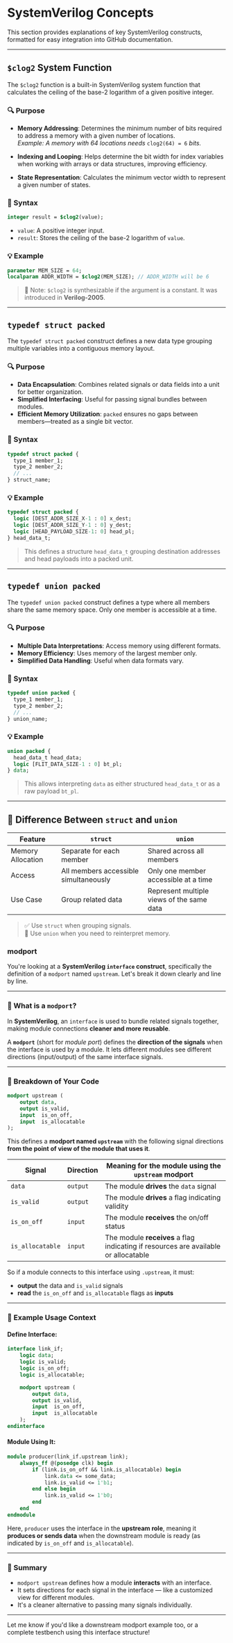 # SystemVerilog Concepts

This section provides explanations of key SystemVerilog constructs, formatted for easy integration into GitHub documentation.

---

## `$clog2` System Function

The `$clog2` function is a built-in SystemVerilog system function that calculates the ceiling of the base-2 logarithm of a given positive integer.

### 🔍 Purpose

- **Memory Addressing**: Determines the minimum number of bits required to address a memory with a given number of locations.  
  _Example: A memory with 64 locations needs_ `clog2(64) = 6` _bits._

- **Indexing and Looping**: Helps determine the bit width for index variables when working with arrays or data structures, improving efficiency.

- **State Representation**: Calculates the minimum vector width to represent a given number of states.

### 🧾 Syntax

```systemverilog
integer result = $clog2(value);
```

- `value`: A positive integer input.
- `result`: Stores the ceiling of the base-2 logarithm of `value`.

### 💡 Example

```systemverilog
parameter MEM_SIZE = 64;
localparam ADDR_WIDTH = $clog2(MEM_SIZE); // ADDR_WIDTH will be 6
```

> 🔸 Note: `$clog2` is synthesizable if the argument is a constant. It was introduced in **Verilog-2005**.

---

## `typedef struct packed`

The `typedef struct packed` construct defines a new data type grouping multiple variables into a contiguous memory layout.

### 🔍 Purpose

- **Data Encapsulation**: Combines related signals or data fields into a unit for better organization.
- **Simplified Interfacing**: Useful for passing signal bundles between modules.
- **Efficient Memory Utilization**: `packed` ensures no gaps between members—treated as a single bit vector.

### 🧾 Syntax

```systemverilog
typedef struct packed {
  type_1 member_1;
  type_2 member_2;
  // ...
} struct_name;
```

### 💡 Example

```systemverilog
typedef struct packed {
  logic [DEST_ADDR_SIZE_X-1 : 0] x_dest;
  logic [DEST_ADDR_SIZE_Y-1 : 0] y_dest;
  logic [HEAD_PAYLOAD_SIZE-1: 0] head_pl;
} head_data_t;
```

> This defines a structure `head_data_t` grouping destination addresses and head payloads into a packed unit.

---

## `typedef union packed`

The `typedef union packed` construct defines a type where all members share the same memory space. Only one member is accessible at a time.

### 🔍 Purpose

- **Multiple Data Interpretations**: Access memory using different formats.
- **Memory Efficiency**: Uses memory of the largest member only.
- **Simplified Data Handling**: Useful when data formats vary.

### 🧾 Syntax

```systemverilog
typedef union packed {
  type_1 member_1;
  type_2 member_2;
  // ...
} union_name;
```

### 💡 Example

```systemverilog
union packed {
  head_data_t head_data;
  logic [FLIT_DATA_SIZE-1 : 0] bt_pl;
} data;
```

> This allows interpreting `data` as either structured `head_data_t` or as a raw payload `bt_pl`.

---

## 🔄 Difference Between `struct` and `union`

| Feature | `struct` | `union` |
|--------|----------|---------|
| Memory Allocation | Separate for each member | Shared across all members |
| Access | All members accessible simultaneously | Only one member accessible at a time |
| Use Case | Group related data | Represent multiple views of the same data |

> ✅ Use `struct` when grouping signals.  
> 🔄 Use `union` when you need to reinterpret memory.




### modport 
You're looking at a **SystemVerilog `interface` construct**, specifically the definition of a `modport` named `upstream`. Let's break it down clearly and line by line.

---

### 🔹 What is a `modport`?

In **SystemVerilog**, an `interface` is used to bundle related signals together, making module connections **cleaner and more reusable**.

A **`modport`** (short for *module port*) defines the **direction of the signals** when the interface is used by a module. It lets different modules see different directions (input/output) of the same interface signals.

---

### 🔹 Breakdown of Your Code

```systemverilog
modport upstream (
    output data,
    output is_valid,
    input  is_on_off,
    input  is_allocatable
);
```

This defines a **modport named `upstream`** with the following signal directions **from the point of view of the module that uses it**.

| Signal           | Direction | Meaning for the module using the `upstream` modport                                 |
| ---------------- | --------- | ----------------------------------------------------------------------------------- |
| `data`           | `output`  | The module **drives** the `data` signal                                             |
| `is_valid`       | `output`  | The module **drives** a flag indicating validity                                    |
| `is_on_off`      | `input`   | The module **receives** the on/off status                                           |
| `is_allocatable` | `input`   | The module **receives** a flag indicating if resources are available or allocatable |

So if a module connects to this interface using `.upstream`, it must:

* **output** the data and `is_valid` signals
* **read** the `is_on_off` and `is_allocatable` flags as **inputs**

---

### 🔹 Example Usage Context

#### Define Interface:

```systemverilog
interface link_if;
    logic data;
    logic is_valid;
    logic is_on_off;
    logic is_allocatable;

    modport upstream (
        output data,
        output is_valid,
        input  is_on_off,
        input  is_allocatable
    );
endinterface
```

#### Module Using It:

```systemverilog
module producer(link_if.upstream link);
    always_ff @(posedge clk) begin
        if (link.is_on_off && link.is_allocatable) begin
            link.data <= some_data;
            link.is_valid <= 1'b1;
        end else begin
            link.is_valid <= 1'b0;
        end
    end
endmodule
```

Here, `producer` uses the interface in the **upstream role**, meaning it **produces or sends data** when the downstream module is ready (as indicated by `is_on_off` and `is_allocatable`).

---

### 🔹 Summary

* `modport upstream` defines how a module **interacts** with an interface.
* It sets directions for each signal in the interface — like a customized view for different modules.
* It's a cleaner alternative to passing many signals individually.

---

Let me know if you'd like a downstream modport example too, or a complete testbench using this interface structure!

